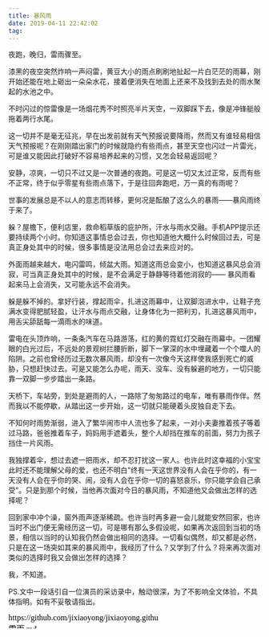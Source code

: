 ```yaml
---
title: 暴风雨
date: 2019-04-11 22:42:02
tag: 
---
```


夜跑，晚归，雷雨骤至。

漆黑的夜空突然炸响一声闷雷，黄豆大小的雨点刷刷地扯起一片白茫茫的雨幕，刚开始还能在地上砸出一朵朵水花，接着便消失在地面上还来不及找到去处的雨水聚起的水池之中。

不时闪过的惊雷像是一场烟花秀不时照亮半片天空，一双脚踩下去，像是冲锋艇般拖着两行水尾。

这一切并不是毫无征兆，早在出发前就有天气预报说要降雨，然而又有谁轻易相信天气预报呢？在刚刚踏出家门的时候就隐约有些雨点，甚至天空也闪过一片雷光，可是谁又能因此打破好不容易培养起来的习惯，又怎会轻易返回呢？

安静，凉爽，一切只不过又是一次普通的夜跑。可是这一切又太过正常，反而有些不正常，终于似乎零星有些雨点落下，于是往回奔跑吧，万一真的有雨呢？

世事的发展总是不以人的意志而转移，更何况是酝酿了这么久的暴雨——暴风雨终于来了。

躲？屋檐下，便利店里，救命稻草版的庇护所，汗水与雨水交融。手机APP提示还要持续两个小时。你知道这事情总会过去，你也知道他大概什么时候回过去，可是真正身处其中的时候，很多事情是没法用总会过去来应对的。

外面雨越来越大，电闪雷鸣，倾盆大雨。知道这雨总会变小，也知道这暴风总会消寂，可当真正身处其中的时候，是不会满足于静静等待着他消寂的—— 暴风雨看起来马上会消失，又可能永远不会消失。

躲是躲不掉的。拿好行装，撑起雨伞，扎进这雨幕中，让双脚泡进水中，让鞋子充满水变得肥腻轻盈，让汗水与雨点交融，让身体化为一把利刃，扎进这暴风雨中，用舌尖舔舐每一滴雨水的味道。

雷电在头顶炸响，一条条汽车在马路游荡，红的黄的霓虹灯交融在雨幕中。一团耀眼的白光过后，不远处的景观树拦腰折断，脚下一掌深的水中埋藏着一个个噬人的陷阱。之前也曾经历过无数次暴风雨，却没有一次像今天这样使我感到死亡的威胁，只想赶快过去。可是又能怎么办呢，雨天、没车、没有躲避的地方，一切只能靠一双脚一步步踏出一条路。

天桥下，车站旁，到处是避雨的人，一路除了匆匆路过的电车，唯有暴雨作伴。然而我以不能停歇，从踏出这一步开始，这一切就只能硬着头皮独自走下去。

不知何时雨势渐弱，进入了繁华闹市中人流也多了起来，一对小夫妻推着孩子等着过马路，爸爸推着车子，妈妈用手遮着头，整个人却挡在推车的前面，努力为孩子挡住一片风雨。

我独撑着伞，想过去遮一把雨水，却不忍打扰这一家人。也许此时这幸福的小宝宝此时还不能理解父母的爱，也还不明白"终有一天这世界没有人会在乎你的，有一天没有人会在乎你的哭、闹，没有人会在乎你一切的喜怒哀乐，你只能学会自己承受"。只是到那个时候，当他再次面对今日的暴风雨，不知道他又会做出怎样的选择呢？

回到家中冲个澡，窗外雨声逐渐稀疏。也许当时再多避一会儿就能安然回家，也许当时不出门便无需经历这一切，可是哪有那么多假设呢，如果再次返回到当初的场景，相信以当时的认知我仍然会做出相同的选择。一切看似偶然，却又都是必然，只是在这一场突如其来的暴风雨中，我经历了什么？又学到了什么？将来再次面对类似的选择时我又会做出怎样的选择？

我，不知道。



PS.文中一段话引自一位演员的采访录中，触动很深，为了不影响全文体验，不具体指明。如有不妥敬请指出。

<script src="https://jixiaoyong.github.io/js/edit_on_github.js"></script>
<iframe id="iframeid"
scrolling=false  height="30" frameborder="no" border="0"marginwidth="0" marginheight="0" 
 onload="Javascript:editOnGithub()" 
 srcdoc="<div id=&quot;url&quot;>https://github.com/jixiaoyong/jixiaoyong.github.io/edit/hexo_blog/imissyou/source/_posts/雷雨.md
    </div>">
</iframe>



